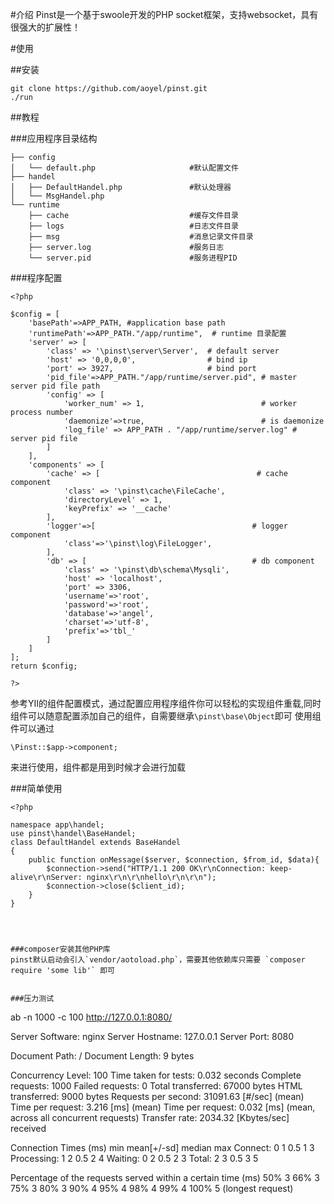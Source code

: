 #介绍
Pinst是一个基于swoole开发的PHP socket框架，支持websocket，具有很强大的扩展性！

#使用

##安装
```
git clone https://github.com/aoyel/pinst.git
./run
```

##教程

###应用程序目录结构

```
├── config
│   └── default.php                     #默认配置文件
├── handel
│   ├── DefaultHandel.php               #默认处理器
│   └── MsgHandel.php
└── runtime
    ├── cache                           #缓存文件目录
    ├── logs                            #日志文件目录
    ├── msg                             #消息记录文件目录
    ├── server.log                      #服务日志
    └── server.pid                      #服务进程PID
```

###程序配置

```
<?php

$config = [
    'basePath'=>APP_PATH, #application base path
    'runtimePath'=>APP_PATH."/app/runtime",  # runtime 目录配置
    'server' => [
        'class' => '\pinst\server\Server',  # default server
        'host' => '0,0,0,0',                # bind ip
        'port' => 3927,                     # bind port
        'pid_file'=>APP_PATH."/app/runtime/server.pid", # master server pid file path
        'config' => [
            'worker_num' => 1,                          # worker process number
            'daemonize'=>true,                          # is daemonize
            'log_file' => APP_PATH . "/app/runtime/server.log" # server pid file
        ]
    ],
    'components' => [
        'cache' => [                                   # cache component
            'class' => '\pinst\cache\FileCache',
            'directoryLevel' => 1,
            'keyPrefix' => '__cache'
        ],
        'logger'=>[                                   # logger component
            'class'=>'\pinst\log\FileLogger',
        ],
        'db' => [                                     # db component
            'class' => '\pinst\db\schema\Mysqli',
            'host' => 'localhost',
            'port' => 3306,
            'username'=>'root',
            'password'=>'root',
            'database'=>'angel',
            'charset'=>'utf-8',
            'prefix'=>'tbl_'
        ]
    ]
];
return $config;

?>

```
参考YII的组件配置模式，通过配置应用程序组件你可以轻松的实现组件重载,同时组件可以随意配置添加自己的组件，自需要继承`\pinst\base\Object`即可
使用组件可以通过
```
\Pinst::$app->component;
```
来进行使用，组件都是用到时候才会进行加载

###简单使用
```
<?php

namespace app\handel;
use pinst\handel\BaseHandel;
class DefaultHandel extends BaseHandel
{
    public function onMessage($server, $connection, $from_id, $data){
        $connection->send("HTTP/1.1 200 OK\r\nConnection: keep-alive\r\nServer: nginx\r\n\r\nhello\r\n\r\n");
        $connection->close($client_id);
    }
}




###composer安装其他PHP库
pinst默认启动会引入`vendor/aotoload.php`，需要其他依赖库只需要 `composer require 'some lib'` 即可


###压力测试

```
ab -n 1000 -c 100 http://127.0.0.1:8080/

Server Software:        nginx
Server Hostname:        127.0.0.1
Server Port:            8080

Document Path:          /
Document Length:        9 bytes

Concurrency Level:      100
Time taken for tests:   0.032 seconds
Complete requests:      1000
Failed requests:        0
Total transferred:      67000 bytes
HTML transferred:       9000 bytes
Requests per second:    31091.63 [#/sec] (mean)
Time per request:       3.216 [ms] (mean)
Time per request:       0.032 [ms] (mean, across all concurrent requests)
Transfer rate:          2034.32 [Kbytes/sec] received

Connection Times (ms)
              min  mean[+/-sd] median   max
Connect:        0    1   0.5      1       3
Processing:     1    2   0.5      2       4
Waiting:        0    2   0.5      2       3
Total:          2    3   0.5      3       5

Percentage of the requests served within a certain time (ms)
  50%      3
  66%      3
  75%      3
  80%      3
  90%      4
  95%      4
  98%      4
  99%      4
 100%      5 (longest request)

```




